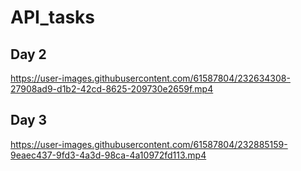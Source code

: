 # API_tasks

## Day 2


https://user-images.githubusercontent.com/61587804/232634308-27908ad9-d1b2-42cd-8625-209730e2659f.mp4


## Day 3



https://user-images.githubusercontent.com/61587804/232885159-9eaec437-9fd3-4a3d-98ca-4a10972fd113.mp4

